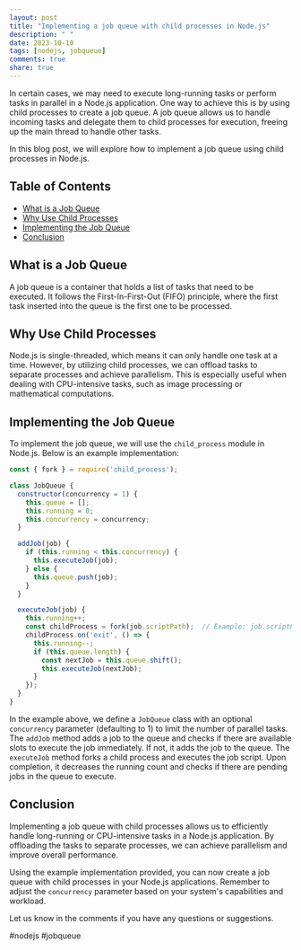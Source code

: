 ```yaml
---
layout: post
title: "Implementing a job queue with child processes in Node.js"
description: " "
date: 2023-10-10
tags: [nodejs, jobqueue]
comments: true
share: true
---
```


In certain cases, we may need to execute long-running tasks or perform tasks in parallel in a Node.js application. One way to achieve this is by using child processes to create a job queue. A job queue allows us to handle incoming tasks and delegate them to child processes for execution, freeing up the main thread to handle other tasks.

In this blog post, we will explore how to implement a job queue using child processes in Node.js.

## Table of Contents
- [What is a Job Queue](#what-is-a-job-queue)
- [Why Use Child Processes](#why-use-child-processes)
- [Implementing the Job Queue](#implementing-the-job-queue)
- [Conclusion](#conclusion)

## What is a Job Queue

A job queue is a container that holds a list of tasks that need to be executed. It follows the First-In-First-Out (FIFO) principle, where the first task inserted into the queue is the first one to be processed.

## Why Use Child Processes

Node.js is single-threaded, which means it can only handle one task at a time. However, by utilizing child processes, we can offload tasks to separate processes and achieve parallelism. This is especially useful when dealing with CPU-intensive tasks, such as image processing or mathematical computations.

## Implementing the Job Queue

To implement the job queue, we will use the `child_process` module in Node.js. Below is an example implementation:

```javascript
const { fork } = require('child_process');

class JobQueue {
  constructor(concurrency = 1) {
    this.queue = [];
    this.running = 0;
    this.concurrency = concurrency;
  }

  addJob(job) {
    if (this.running < this.concurrency) {
      this.executeJob(job);
    } else {
      this.queue.push(job);
    }
  }

  executeJob(job) {
    this.running++;
    const childProcess = fork(job.scriptPath);  // Example: job.scriptPath = 'path/to/worker.js'
    childProcess.on('exit', () => {
      this.running--;
      if (this.queue.length) {
        const nextJob = this.queue.shift();
        this.executeJob(nextJob);
      }
    });
  }
}
```

In the example above, we define a `JobQueue` class with an optional `concurrency` parameter (defaulting to 1) to limit the number of parallel tasks. The `addJob` method adds a job to the queue and checks if there are available slots to execute the job immediately. If not, it adds the job to the queue. The `executeJob` method forks a child process and executes the job script. Upon completion, it decreases the running count and checks if there are pending jobs in the queue to execute.

## Conclusion

Implementing a job queue with child processes allows us to efficiently handle long-running or CPU-intensive tasks in a Node.js application. By offloading the tasks to separate processes, we can achieve parallelism and improve overall performance.

Using the example implementation provided, you can now create a job queue with child processes in your Node.js applications. Remember to adjust the `concurrency` parameter based on your system's capabilities and workload.

Let us know in the comments if you have any questions or suggestions.

\#nodejs #jobqueue